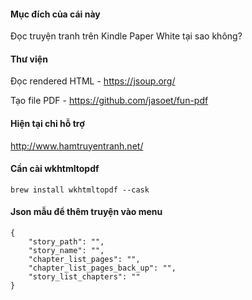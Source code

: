 
#### Mục đích của cái này

Đọc truyện tranh trên Kindle Paper White tại sao không?

#### Thư viện

Đọc rendered HTML - https://jsoup.org/

Tạo file PDF - https://github.com/jasoet/fun-pdf 


#### Hiện tại chỉ hỗ trợ

http://www.hamtruyentranh.net/

#### Cần cài wkhtmltopdf
```
brew install wkhtmltopdf --cask
```

#### Json mẫu để thêm truyện vào menu

```
{
    "story_path": "",
    "story_name": "",
    "chapter_list_pages": "",
    "chapter_list_pages_back_up": "",
    "story_list_chapters": ""
}
```
